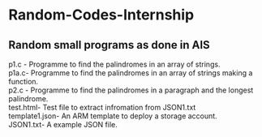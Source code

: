 # Random-Codes-Internship
## Random small programs as done in AIS

 p1.c - Programme to find the palindromes in an array of strings.<br/>
 p1a.c- Programme to find the palindromes in an array of strings making a function.<br/>
 p2.c - Programme to find the palindromes in a paragraph and the longest palindrome.<br/>
 test.html- Test file to extract infromation from JSON1.txt <br/>
 template1.json- An ARM template to deploy a storage account. <br/>
 JSON1.txt- A example JSON file.  

